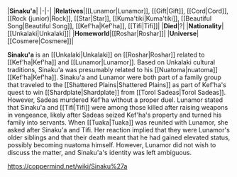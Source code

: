 |**Sinaku'a**|
|-|-|
|**Relatives**|[[Lunamor\|Lunamor]], [[Gift\|Gift]], [[Cord\|Cord]], [[Rock (junior)\|Rock]], [[Star\|Star]], [[Kuma'tiki\|Kuma'tiki]], [[Beautiful Song\|Beautiful Song]], [[Kef'ha\|Kef'ha]], [[Tifi\|Tifi]]|
|**Died**|?|
|**Nationality**|[[Unkalaki\|Unkalaki]]|
|**Homeworld**|[[Roshar\|Roshar]]|
|**Universe**|[[Cosmere\|Cosmere]]|

**Sinaku'a** is an [[Unkalaki\|Unkalaki]] on [[Roshar\|Roshar]] related to [[Kef'ha\|Kef'ha]] and [[Lunamor\|Lunamor]].
Based on Unkalaki cultural traditions, Sinaku'a was presumably related to his [[Nuatoma\|nuatoma]] [[Kef'ha\|Kef'ha]]. Sinaku'a and Lunamor were both part of a family group that traveled to the [[Shattered Plains\|Shattered Plains]] as part of Kef'ha's quest to win [[Shardplate\|Shardplate]] from [[Torol Sadeas\|Torol Sadeas]]. However, Sadeas murdered Kef'ha without a proper duel. Lunamor stated that Sinaku'a and [[Tifi\|Tifi]] were among those killed after raising weapons in vengeance, likely after Sadeas seized Kef'ha's property and turned his family into servants.
When [[Tuaka\|Tuaka]] was reunited with Lunamor, she asked after Sinaku'a and Tifi. Her reaction implied that they were Lunamor's older siblings and that their death meant that he had gained elevated status, possibly becoming nuatoma himself. However, Lunamor did not wish to discuss the matter, and Sinaku'a's identity was left ambiguous.



https://coppermind.net/wiki/Sinaku%27a